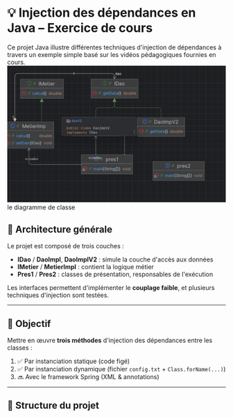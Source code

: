 # 💡 Injection des dépendances en Java – Exercice de cours

Ce projet Java illustre différentes techniques d'injection de dépendances à travers un exemple simple basé sur les vidéos pédagogiques fournies en cours.
![img.png](img.png)
le diagramme de classe 
## 🧱 Architecture générale

Le projet est composé de trois couches :
- **IDao** / **DaoImpl**, **DaoImplV2** : simule la couche d'accès aux données
- **IMetier** / **MetierImpl** : contient la logique métier
- **Pres1** / **Pres2** : classes de présentation, responsables de l'exécution

Les interfaces permettent d'implémenter le **couplage faible**, et plusieurs techniques d'injection sont testées.

---

## 🎯 Objectif

Mettre en œuvre **trois méthodes** d'injection des dépendances entre les classes :
1. ✅ Par instanciation statique (code figé)
2. ✅ Par instanciation dynamique (fichier `config.txt` + `Class.forName(...)`)
3. 🔜 Avec le framework Spring (XML & annotations)

---

## 📂 Structure du projet

